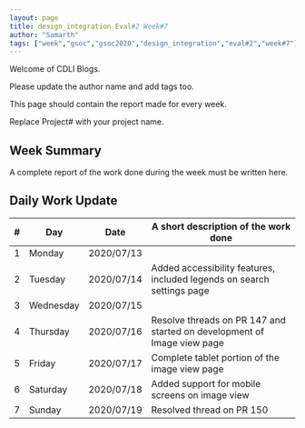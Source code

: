 ```yaml
---
layout: page
title: design_integration Eval#2 Week#7
author: "Samarth"
tags: ["week","gsoc","gsoc2020","design_integration","eval#2","week#7"]
---
```

Welcome of CDLI Blogs.

Please update the author name and add tags too. 

This page should contain the report made for every week.

Replace Project# with your project name.

## Week Summary

A complete report of the work done during the week must be written here. 


## Daily Work Update

|\#|Day|Date|A short description of the work done|  
|---	|---	|---	|---	|  
|1   	| Monday 	|   2020/07/13	|   	|  
|2   	| Tuesday  	|   2020/07/14	| Added accessibility features, included legends on search settings page  	|  
|3   	| Wednesday  	|  2020/07/15 	|   	|  
|4   	| Thursday  	|   2020/07/16	| Resolve threads on PR 147 and started on development of Image view page 	|  
|5   	| Friday  	|   2020/07/17	| Complete tablet portion of the image view page  	|  
|6   	| Saturday  	|   2020/07/18	| Added support for mobile screens on image view |  
|7   	| Sunday  	|   2020/07/19	| Resolved thread on PR 150  	|  
